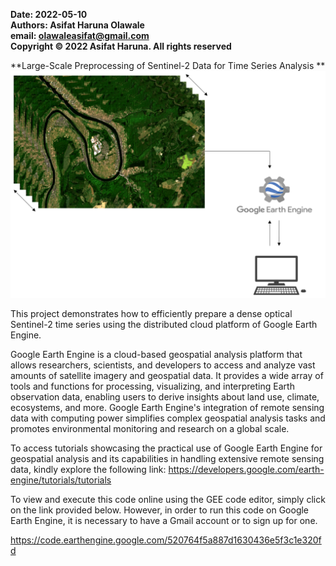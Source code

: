 **Date: 2022-05-10**  
**Authors: Asifat Haruna Olawale**  
**email: olawaleasifat@gmail.com**  
**Copyright © 2022 Asifat Haruna. All rights reserved**  

**Large-Scale Preprocessing of Sentinel-2 Data for Time Series Analysis **
![](./clouds_preprocessing_s2.png)

This project demonstrates how to efficiently prepare a dense optical Sentinel-2 time series using the distributed cloud platform of Google Earth Engine.   

Google Earth Engine is a cloud-based geospatial analysis platform that allows researchers, scientists, and developers to access and analyze vast amounts of satellite imagery and geospatial data. It provides a wide array of tools and functions for processing, visualizing, and interpreting Earth observation data, enabling users to derive insights about land use, climate, ecosystems, and more. Google Earth Engine's integration of remote sensing data with computing power simplifies complex geospatial analysis tasks and promotes environmental monitoring and research on a global scale.

To access tutorials showcasing the practical use of Google Earth Engine for geospatial analysis and its capabilities in handling extensive remote sensing data, kindly explore the following link: 
https://developers.google.com/earth-engine/tutorials/tutorials

To view and execute this code online using the GEE code editor, simply click on the link provided below. However, in order to run this code on Google Earth Engine, it is necessary to have a Gmail account or to sign up for one.

https://code.earthengine.google.com/520764f5a887d1630436e5f3c1e320fd

